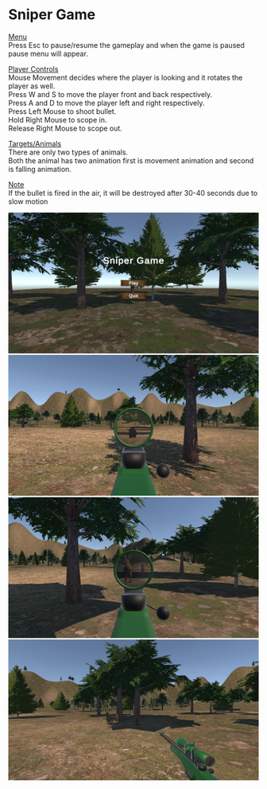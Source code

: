 # Sniper Game
<ins>Menu</ins><br>
Press Esc to pause/resume the gameplay and when the game is paused pause menu will
appear.

<ins>Player Controls</ins><br>
Mouse Movement decides where the player is looking and it rotates the player as well.<br>
Press W and S to move the player front and back respectively.<br>
Press A and D to move the player left and right respectively.<br>
Press Left Mouse to shoot bullet.<br>
Hold Right Mouse to scope in.<br>
Release Right Mouse to scope out.<br>

<ins>Targets/Animals</ins><br>
There are only two types of animals.<br>
Both the animal has two animation first is movement animation and second is falling animation.<br>

<ins>Note</ins><br>
If the bullet is fired in the air, it will be destroyed after 30-40 seconds due to slow motion<br>


![](https://github.com/rakeshkryadav/SniperGame/blob/main/Build/SG_01.png)
![](https://github.com/rakeshkryadav/SniperGame/blob/main/Build/SG_02.png)
![](https://github.com/rakeshkryadav/SniperGame/blob/main/Build/SG_03.png)
![](https://github.com/rakeshkryadav/SniperGame/blob/main/Build/SG_04.png)
